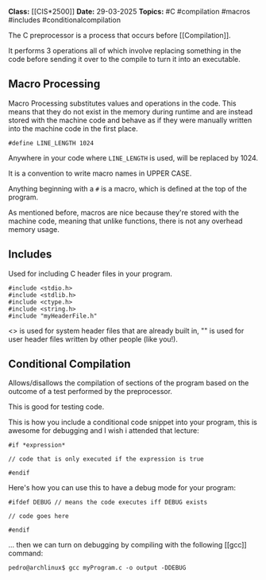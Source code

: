**Class:** [[CIS*2500]]
**Date:** 29-03-2025
**Topics:**  #C #compilation #macros #includes #conditionalcompilation

The C preprocessor is a process that occurs before [[Compilation]].

It performs 3 operations all of which involve replacing something in the code before sending it over to the compile to turn it into an executable.

## Macro Processing
Macro Processing substitutes values and operations in the code. This means that they do not exist in the memory during runtime and are instead stored with the machine code and behave as if they were manually written into the machine code in the first place.

```
#define LINE_LENGTH 1024
```

Anywhere in your code where `LINE_LENGTH` is used, will be replaced by 1024.

It is a convention to write macro names in UPPER CASE.

Anything beginning with a `#` is a macro, which is defined at the top of the program.

As mentioned before, macros are nice because they're stored with the machine code, meaning that unlike functions, there is not any overhead memory usage.

## Includes
Used for including C header files in your program.
```
#include <stdio.h>
#include <stdlib.h>
#include <ctype.h>
#include <string.h>
#include "myHeaderFile.h"
```
<> is used for system header files that are already built in, "" is used for user header files written by other people (like you!).

## Conditional Compilation
Allows/disallows the compilation of sections of the program based on the outcome of a test performed by the preprocessor.

This is good for testing code.

This is how you include a conditional code snippet into your program, this is awesome for debugging and I wish i attended that lecture:
```
#if *expression*

// code that is only executed if the expression is true

#endif
```

Here's how you can use this to have a debug mode for your program:
```
#ifdef DEBUG // means the code executes iff DEBUG exists

// code goes here

#endif
```
... then we can turn on debugging by compiling with the following [[gcc]] command:
```
pedro@archlinux$ gcc myProgram.c -o output -DDEBUG
```

